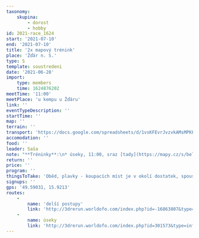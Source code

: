 ```yaml
---
taxonomy:
    skupina:
        - dorost
        - hobby
id: 2021-race_1624
start: '2021-07-10'
end: '2021-07-10'
title: '2x mapový trénink'
place: 'Žďár n. S.'
type: S
template: soustredeni
date: '2021-06-28'
import:
    type: members
    time: 1624876202
meetTime: '11:00'
meetPlace: 'u kempu u Žďáru'
link: ''
eventTypeDescription: ''
startTime: ''
map: ''
terrain: ''
transport: 'https://docs.google.com/spreadsheets/d/1vsKFEvrJvzvkAMsMPKFscyXqP1qFNn2W-f2QB8hUAhw/edit#gid=0'
accomodation: ''
food: ''
leader: Saša
note: "**Tréninky**:\n* úseky, 11:00, sraz [tady](https://mapy.cz/s/belahovopa)\n* delší postupy na mapě bez cest (práce s buzolou), 15:00, [tady](https://mapy.cz/s/fetepuvebo)"
return: ''
price: ''
program: ''
thingsToTake: 'Oběd, plavky - koupacích míst je v okolí dostatek, spoustu vody, pokud bude vedro'
signups: ''
gps: '49.59031, 15.9213'
routes:
    -
        name: 'delší postupy'
        link: 'http://3drerun.worldofo.com/index.php?id=-16863807&type=info'
    -
        name: úseky
        link: 'http://3drerun.worldofo.com/index.php?id=301573&type=info'
---
```


